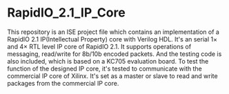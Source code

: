 # RapidIO_2.1_IP_Core
This repository is an ISE project file which contains an implementation of a RapidIO 2.1 IP(Intellectual Property) core with Verilog HDL. It's an serial $1\times$ and $4\times$ RTL level IP core of RapidIO 2.1. It supports operations of messaging, read/write for 8b/10b encoded packets. 
And the testing code is also included, which is based on a KC705 evaluation board. To test the function of the designed IP core, it's tested to communicate with the commercial IP core of Xilinx. It's set as a master or slave to read and write packages from the commercial IP core. 


